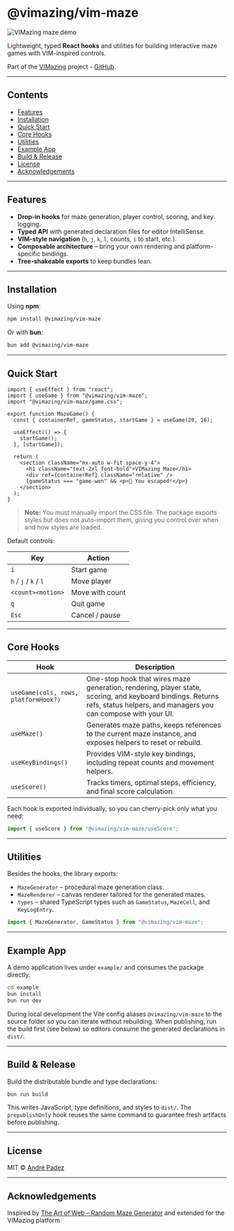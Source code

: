 # @vimazing/vim-maze

![VIMazing maze demo](./vim-maze.gif)

Lightweight, typed **React hooks** and utilities for building interactive maze games with VIM-inspired controls.

Part of the [VIMazing](https://vimazing.com) project - [GitHub](https://github.com/andrepadez/vimazing-vimaze).

---

## Contents
- [Features](#features)
- [Installation](#installation)
- [Quick Start](#quick-start)
- [Core Hooks](#core-hooks)
- [Utilities](#utilities)
- [Example App](#example-app)
- [Build & Release](#build--release)
- [License](#license)
- [Acknowledgements](#acknowledgements)

---

## Features
- **Drop-in hooks** for maze generation, player control, scoring, and key logging.
- **Typed API** with generated declaration files for editor IntelliSense.
- **VIM-style navigation** (`h`, `j`, `k`, `l`, counts, `i` to start, etc.).
- **Composable architecture** – bring your own rendering and platform-specific bindings.
- **Tree-shakeable exports** to keep bundles lean.

---

## Installation

Using **npm**:

```bash
npm install @vimazing/vim-maze
```

Or with **bun**:

```bash
bun add @vimazing/vim-maze
```

---

## Quick Start

```tsx
import { useEffect } from "react";
import { useGame } from "@vimazing/vim-maze";
import "@vimazing/vim-maze/game.css";

export function MazeGame() {
  const { containerRef, gameStatus, startGame } = useGame(20, 16);

  useEffect(() => {
    startGame();
  }, [startGame]);

  return (
    <section className="mx-auto w-fit space-y-4">
      <h1 className="text-2xl font-bold">VIMazing Maze</h1>
      <div ref={containerRef} className="relative" />
      {gameStatus === "game-won" && <p>🎉 You escaped!</p>}
    </section>
  );
}
```

> **Note:** You must manually import the CSS file. The package exports styles but does not auto-import them, giving you control over when and how styles are loaded.

Default controls:

| Key                 | Action          |
| ------------------- | --------------- |
| `i`                 | Start game      |
| `h` / `j` / `k` / `l` | Move player   |
| `<count><motion>`   | Move with count |
| `q`                 | Quit game       |
| `Esc`               | Cancel / pause  |

---

## Core Hooks

| Hook | Description |
| ---- | ----------- |
| `useGame(cols, rows, platformHook?)` | One-stop hook that wires maze generation, rendering, player state, scoring, and keyboard bindings. Returns refs, status helpers, and managers you can compose with your UI. |
| `useMaze()` | Generates maze paths, keeps references to the current maze instance, and exposes helpers to reset or rebuild. |
| `useKeyBindings()` | Provides VIM-style key bindings, including repeat counts and movement helpers. |
| `useScore()` | Tracks timers, optimal steps, efficiency, and final score calculation. |

Each hook is exported individually, so you can cherry-pick only what you need:

```ts
import { useScore } from "@vimazing/vim-maze/useScore";
```

---

## Utilities

Besides the hooks, the library exports:

- `MazeGenerator` – procedural maze generation class.
- `MazeRenderer` – canvas renderer tailored for the generated mazes.
- `types` – shared TypeScript types such as `GameStatus`, `MazeCell`, and `KeyLogEntry`.

```ts
import { MazeGenerator, GameStatus } from "@vimazing/vim-maze";
```

---

## Example App

A demo application lives under `example/` and consumes the package directly.

```bash
cd example
bun install
bun run dev
```

During local development the Vite config aliases `@vimazing/vim-maze` to the source folder so you can iterate without rebuilding. When publishing, run the build first (see below) so editors consume the generated declarations in `dist/`.

---

## Build & Release

Build the distributable bundle and type declarations:

```bash
bun run build
```

This writes JavaScript, type definitions, and styles to `dist/`. The `prepublishOnly` hook reuses the same command to guarantee fresh artifacts before publishing.

---

## License

MIT © [André Padez](https://github.com/andrepadez)

---

## Acknowledgements

Inspired by [The Art of Web – Random Maze Generator](https://www.the-art-of-web.com/javascript/maze-game/) and extended for the VIMazing platform.
